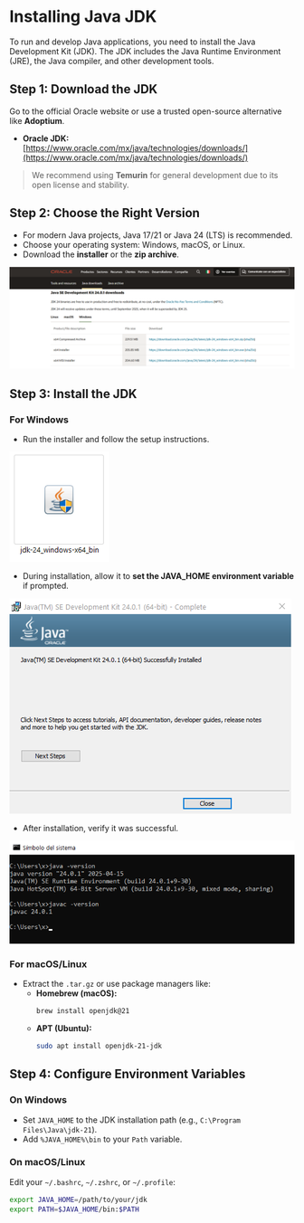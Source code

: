 # Installing Java JDK

To run and develop Java applications, you need to install the Java Development Kit (JDK). The JDK includes the Java Runtime Environment (JRE), the Java compiler, and other development tools.

## Step 1: Download the JDK

Go to the official Oracle website or use a trusted open-source alternative like **Adoptium**.

- **Oracle JDK:** [https://www.oracle.com/mx/java/technologies/downloads/](https://www.oracle.com/mx/java/technologies/downloads/)

> We recommend using **Temurin** for general development due to its open license and stability.

## Step 2: Choose the Right Version

- For modern Java projects, Java 17/21 or Java 24 (LTS) is recommended.
- Choose your operating system: Windows, macOS, or Linux.
- Download the **installer** or the **zip archive**.

![Download JDK](img/jdk_1.png)

## Step 3: Install the JDK

### For Windows

- Run the installer and follow the setup instructions.

![Installer JDK](img/jdk_2.png)

- During installation, allow it to **set the JAVA_HOME environment variable** if prompted.

![Installation JDK](img/jdk_3.png)

- After installation, verify it was successful.

![Check JDK](img/jdk_4.png)

### For macOS/Linux

- Extract the `.tar.gz` or use package managers like:
  - **Homebrew (macOS):**
    ```bash
    brew install openjdk@21
    ```
  - **APT (Ubuntu):**
    ```bash
    sudo apt install openjdk-21-jdk
    ```

## Step 4: Configure Environment Variables

### On Windows

- Set `JAVA_HOME` to the JDK installation path (e.g., `C:\Program Files\Java\jdk-21`).
- Add `%JAVA_HOME%\bin` to your `Path` variable.

### On macOS/Linux

Edit your `~/.bashrc`, `~/.zshrc`, or `~/.profile`:

```bash
export JAVA_HOME=/path/to/your/jdk
export PATH=$JAVA_HOME/bin:$PATH
```
